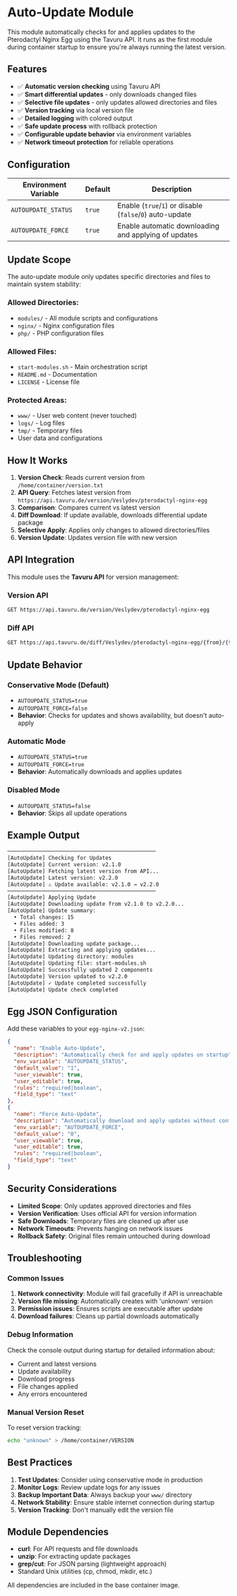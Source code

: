 # Auto-Update Module

This module automatically checks for and applies updates to the Pterodactyl Nginx Egg using the Tavuru API. It runs as the first module during container startup to ensure you're always running the latest version.

## Features

- ✅ **Automatic version checking** using Tavuru API
- ✅ **Smart differential updates** - only downloads changed files
- ✅ **Selective file updates** - only updates allowed directories and files
- ✅ **Version tracking** via local version file
- ✅ **Detailed logging** with colored output
- ✅ **Safe update process** with rollback protection
- ✅ **Configurable update behavior** via environment variables
- ✅ **Network timeout protection** for reliable operations

## Configuration

| Environment Variable | Default | Description |
|---------------------|---------|-------------|
| `AUTOUPDATE_STATUS` | `true` | Enable (`true`/`1`) or disable (`false`/`0`) auto-update |
| `AUTOUPDATE_FORCE` | `true` | Enable automatic downloading and applying of updates |

## Update Scope

The auto-update module only updates specific directories and files to maintain system stability:

### **Allowed Directories:**
- `modules/` - All module scripts and configurations
- `nginx/` - Nginx configuration files
- `php/` - PHP configuration files

### **Allowed Files:**
- `start-modules.sh` - Main orchestration script
- `README.md` - Documentation
- `LICENSE` - License file

### **Protected Areas:**
- `www/` - User web content (never touched)
- `logs/` - Log files
- `tmp/` - Temporary files
- User data and configurations

## How It Works

1. **Version Check**: Reads current version from `/home/container/version.txt`
2. **API Query**: Fetches latest version from `https://api.tavuru.de/version/Veslydev/pterodactyl-nginx-egg`
3. **Comparison**: Compares current vs latest version
4. **Diff Download**: If update available, downloads differential update package
5. **Selective Apply**: Applies only changes to allowed directories/files
6. **Version Update**: Updates version file with new version

## API Integration

This module uses the **Tavuru API** for version management:

### Version API
```bash
GET https://api.tavuru.de/version/Veslydev/pterodactyl-nginx-egg
```

### Diff API
```bash
GET https://api.tavuru.de/diff/Veslydev/pterodactyl-nginx-egg/{from}/{to}?zip=true
```

## Update Behavior

### Conservative Mode (Default)
- `AUTOUPDATE_STATUS=true`
- `AUTOUPDATE_FORCE=false`
- **Behavior**: Checks for updates and shows availability, but doesn't auto-apply

### Automatic Mode
- `AUTOUPDATE_STATUS=true` 
- `AUTOUPDATE_FORCE=true`
- **Behavior**: Automatically downloads and applies updates

### Disabled Mode
- `AUTOUPDATE_STATUS=false`
- **Behavior**: Skips all update operations

## Example Output

```bash
───────────────────────────────────────────────
[AutoUpdate] Checking for Updates
[AutoUpdate] Current version: v2.1.0
[AutoUpdate] Fetching latest version from API...
[AutoUpdate] Latest version: v2.2.0
[AutoUpdate] ⚠ Update available: v2.1.0 → v2.2.0
───────────────────────────────────────────────
[AutoUpdate] Applying Update
[AutoUpdate] Downloading update from v2.1.0 to v2.2.0...
[AutoUpdate] Update summary:
  • Total changes: 15
  • Files added: 3
  • Files modified: 8
  • Files removed: 2
[AutoUpdate] Downloading update package...
[AutoUpdate] Extracting and applying updates...
[AutoUpdate] Updating directory: modules
[AutoUpdate] Updating file: start-modules.sh
[AutoUpdate] Successfully updated 2 components
[AutoUpdate] Version updated to v2.2.0
[AutoUpdate] ✓ Update completed successfully
[AutoUpdate] Update check completed
```

## Egg JSON Configuration

Add these variables to your `egg-nginx-v2.json`:

```json
{
  "name": "Enable Auto-Update",
  "description": "Automatically check for and apply updates on startup",
  "env_variable": "AUTOUPDATE_STATUS",
  "default_value": "1",
  "user_viewable": true,
  "user_editable": true,
  "rules": "required|boolean",
  "field_type": "text"
},
{
  "name": "Force Auto-Update",
  "description": "Automatically download and apply updates without confirmation",
  "env_variable": "AUTOUPDATE_FORCE",
  "default_value": "0",
  "user_viewable": true,
  "user_editable": true,
  "rules": "required|boolean",
  "field_type": "text"
}
```

## Security Considerations

- **Limited Scope**: Only updates approved directories and files
- **Version Verification**: Uses official API for version information
- **Safe Downloads**: Temporary files are cleaned up after use
- **Network Timeouts**: Prevents hanging on network issues
- **Rollback Safety**: Original files remain untouched during download

## Troubleshooting

### Common Issues

1. **Network connectivity**: Module will fail gracefully if API is unreachable
2. **Version file missing**: Automatically creates with 'unknown' version
3. **Permission issues**: Ensures scripts are executable after update
4. **Download failures**: Cleans up partial downloads automatically

### Debug Information

Check the console output during startup for detailed information about:
- Current and latest versions
- Update availability
- Download progress
- File changes applied
- Any errors encountered

### Manual Version Reset

To reset version tracking:
```bash
echo "unknown" > /home/container/VERSION
```

## Best Practices

1. **Test Updates**: Consider using conservative mode in production
2. **Monitor Logs**: Review update logs for any issues
3. **Backup Important Data**: Always backup your `www/` directory
4. **Network Stability**: Ensure stable internet connection during startup
5. **Version Tracking**: Don't manually edit the version file

## Module Dependencies

- **curl**: For API requests and file downloads
- **unzip**: For extracting update packages  
- **grep/cut**: For JSON parsing (lightweight approach)
- Standard Unix utilities (cp, chmod, mkdir, etc.)

All dependencies are included in the base container image.